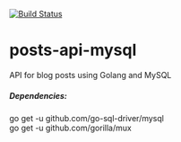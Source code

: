 [![Build Status](https://travis-ci.org/leandroandrade/posts-api-mysql.svg?branch=master)](https://travis-ci.org/leandroandrade/posts-api-mysql)

# posts-api-mysql
API for blog posts using Golang and MySQL

##### Dependencies:
go get -u github.com/go-sql-driver/mysql <br />
go get -u github.com/gorilla/mux <br />

